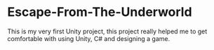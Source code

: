 # Escape-From-The-Underworld
This is my very first Unity project, this project really helped me to get comfortable with using Unity, C# and designing a game.
